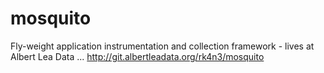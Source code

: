 # mosquito
Fly-weight application instrumentation and collection framework - lives at Albert Lea Data ... http://git.albertleadata.org/rk4n3/mosquito

